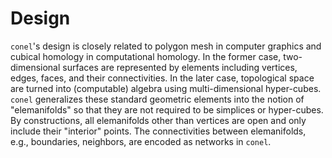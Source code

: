 Design
======

`conel`'s design is closely related to polygon mesh in computer
graphics and cubical homology in computational homology.
In the former case, two-dimensional surfaces are represented by
elements including vertices, edges, faces, and their connectivities.
In the later case, topological space are turned into (computable)
algebra using multi-dimensional hyper-cubes.
`conel` generalizes these standard geometric elements into the notion
of "elemanifolds" so that they are not required to be simplices or
hyper-cubes.
By constructions, all elemanifolds other than vertices are open and
only include their "interior" points.
The connectivities between elemanifolds, e.g., boundaries, neighbors,
are encoded as networks in `conel`.

